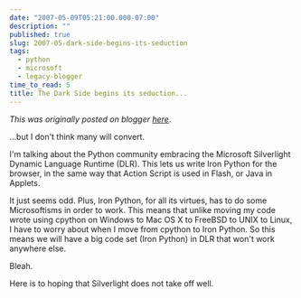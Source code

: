```yaml
---
date: "2007-05-09T05:21:00.000-07:00"
description: ""
published: true
slug: 2007-05-dark-side-begins-its-seduction
tags:
  - python
  - microsoft
  - legacy-blogger
time_to_read: 5
title: The Dark Side begins its seduction...
---
```


_This was originally posted on blogger [here](https://pydanny.blogspot.com/2007/05/dark-side-begins-its-seduction.html)_.

...but I don't think many will convert.

I'm talking about the Python community embracing the Microsoft Silverlight Dynamic Language Runtime (DLR). This lets us write Iron Python for the browser, in the same way that Action Script is used in Flash, or Java in Applets.

It just seems odd. Plus, Iron Python, for all its virtues, has to do some Microsoftisms in order to work. This means that unlike moving my code wrote using cpython on Windows to Mac OS X to FreeBSD to UNIX to Linux, I have to worry about when I move from cpython to Iron Python. So this means we will have a big code set (Iron Python) in DLR that won't work anywhere else.

Bleah.

Here is to hoping that Silverlight does not take off well.

